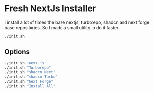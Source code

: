 # Fresh NextJs Installer

I install a lot of times the base nextjs, turborepo, shadcn and next forge base repositories. So I made a small utility to do it faster.

```sh
./init.sh
```

## Options

```sh
./init.sh "Next.js"
./init.sh "Turborepo"
./init.sh "shadcn Next"
./init.sh "shadcn Turbo"
./init.sh "Next Forge"
./init.sh "Install All"
```
